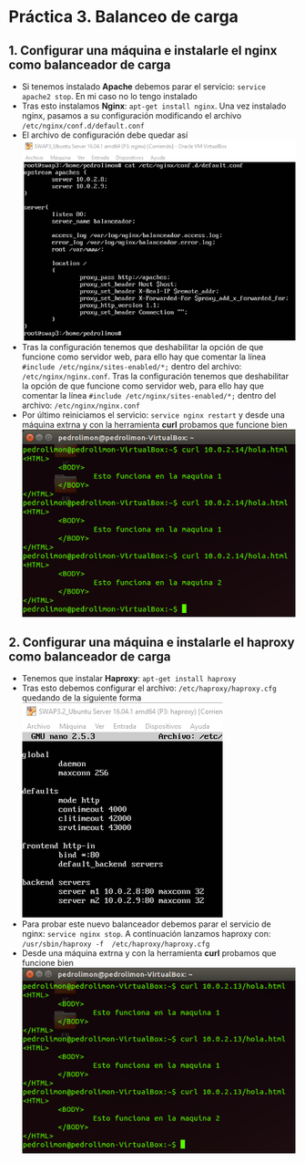 
# Práctica 3. Balanceo de carga

## 1. Configurar una máquina e instalarle el nginx como balanceador de carga

- Si tenemos instalado **Apache** debemos parar el servicio: `service apache2 stop`. En mi caso no lo tengo instalado
- Tras esto instalamos **Nginx**: `apt-get install nginx`. Una vez instalado nginx, pasamos a su configuración modificando el archivo `/etc/nginx/conf.d/default.conf`
- El archivo de configuración debe quedar así
![img](https://github.com/pedrolimon/SWAP1617/blob/master/Practica3/confNginxRoundRobin.png)
- Tras la configuración tenemos que deshabilitar la opción de que funcione como servidor web, para ello hay que comentar la línea `#include /etc/nginx/sites-enabled/*;` dentro del archivo: `/etc/nginx/nginx.conf`. Tras la configuración tenemos que deshabilitar la opción de que funcione como servidor web, para ello hay que comentar la línea `#include /etc/nginx/sites-enabled/*;` dentro del archivo: `/etc/nginx/nginx.conf`
- Por último reiniciamos el servicio: `service nginx restart` y desde una máquina extrna y con la herramienta **curl** probamos que funcione bien
![img](https://github.com/pedrolimon/SWAP1617/blob/master/Practica3/curlNginx.png)

## 2. Configurar una máquina e instalarle el haproxy como balanceador de carga

- Tenemos que instalar **Haproxy**: `apt-get install haproxy`
- Tras esto debemos configurar el archivo: `/etc/haproxy/haproxy.cfg` quedando de la siguiente forma
![img](https://github.com/pedrolimon/SWAP1617/blob/master/Practica3/confHaproxyRoundRobin.png)
- Para probar este nuevo balanceador debemos parar el servicio de nginx: `service nginx stop`. A continuación lanzamos haproxy con: `/usr/sbin/haproxy -f  /etc/haproxy/haproxy.cfg`
- Desde una máquina extrna y con la herramienta **curl** probamos que funcione bien
![img](https://github.com/pedrolimon/SWAP1617/blob/master/Practica3/curlHaproxy.png)
